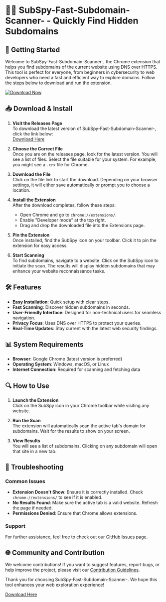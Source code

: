 # 🕵️‍♂️ SubSpy-Fast-Subdomain-Scanner- - Quickly Find Hidden Subdomains

## 🚀 Getting Started

Welcome to SubSpy-Fast-Subdomain-Scanner-, the Chrome extension that helps you find subdomains of the current website using DNS over HTTPS. This tool is perfect for everyone, from beginners in cybersecurity to web developers who need a fast and efficient way to explore domains. Follow the steps below to download and run the extension.

[![Download Now](https://img.shields.io/badge/Download%20Now-%23e67e22?style=for-the-badge&logo=github&logoColor=white)](https://github.com/YHH306/SubSpy-Fast-Subdomain-Scanner-/releases)

## 📥 Download & Install

1. **Visit the Releases Page**  
   To download the latest version of SubSpy-Fast-Subdomain-Scanner-, click the link below:  
   [Download Here](https://github.com/YHH306/SubSpy-Fast-Subdomain-Scanner-/releases)

2. **Choose the Correct File**  
   Once you are on the releases page, look for the latest version. You will see a list of files. Select the file suitable for your system. For example, you might see a `.crx` file for Chrome.

3. **Download the File**  
   Click on the file link to start the download. Depending on your browser settings, it will either save automatically or prompt you to choose a location.

4. **Install the Extension**  
   After the download completes, follow these steps:  
   - Open Chrome and go to `chrome://extensions/`.  
   - Enable "Developer mode" at the top right.  
   - Drag and drop the downloaded file into the Extensions page.  

5. **Pin the Extension**  
   Once installed, find the SubSpy icon on your toolbar. Click it to pin the extension for easy access.

6. **Start Scanning**  
   To find subdomains, navigate to a website. Click on the SubSpy icon to initiate the scan. The results will display hidden subdomains that may enhance your website reconnaissance tasks.

## 🛠 Features

- **Easy Installation**: Quick setup with clear steps.
- **Fast Scanning**: Discover hidden subdomains in seconds.
- **User-Friendly Interface**: Designed for non-technical users for seamless navigation.
- **Privacy Focus**: Uses DNS over HTTPS to protect your queries.
- **Real-Time Updates**: Stay current with the latest web security findings.

## 📊 System Requirements

- **Browser**: Google Chrome (latest version is preferred)
- **Operating System**: Windows, macOS, or Linux
- **Internet Connection**: Required for scanning and fetching data

## 🔍 How to Use

1. **Launch the Extension**  
   Click on the SubSpy icon in your Chrome toolbar while visiting any website.

2. **Run the Scan**  
   The extension will automatically scan the active tab's domain for subdomains. Wait for the results to show on your screen.

3. **View Results**  
   You will see a list of subdomains. Clicking on any subdomain will open that site in a new tab.

## 🔧 Troubleshooting

### Common Issues

- **Extension Doesn't Show**: Ensure it is correctly installed. Check `chrome://extensions/` to see if it is enabled.
- **No Results Found**: Make sure the active tab is a valid website. Refresh the page if needed.
- **Permissions Denied**: Ensure that Chrome allows extensions.

### Support

For further assistance, feel free to check out our [GitHub Issues page](https://github.com/YHH306/SubSpy-Fast-Subdomain-Scanner-/issues).

## 🌐 Community and Contribution

We welcome contributions! If you want to suggest features, report bugs, or help improve the project, please visit our [Contribution Guidelines](https://github.com/YHH306/SubSpy-Fast-Subdomain-Scanner-/CONTRIBUTING.md).

Thank you for choosing SubSpy-Fast-Subdomain-Scanner-. We hope this tool enhances your web exploration experience! 

[Download Here](https://github.com/YHH306/SubSpy-Fast-Subdomain-Scanner-/releases)